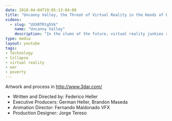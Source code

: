 ```yaml
---
date: 2018-04-04T19:05:13-04:00
title: "Uncanny Valley, the Threat of Virtual Reality in the Hands of Empire"
videos:
  - slug: "UXX0TRtg5Vk"
    name: "Uncanny Valley"
    description: "In the slums of the future, virtual reality junkies satisfy their violent impulses in online entertainment. An expert player discovers that the line between games and reality is starting to fade away. 3DAR’s latest short film explores the frightening potential of our next technological revolution."
type: media
layout: youtube
tags:
- Technology
- Collapse
- virtual reality
- war
- poverty
---
```


Artwork and process in http://www.3dar.com/

- Written and Directed by: Federico Heller
- Executive Producers: German Heller, Brandon Maseda
- Animation Director: Fernando Maldonado VFX
- Production Designer: Jorge Tereso
